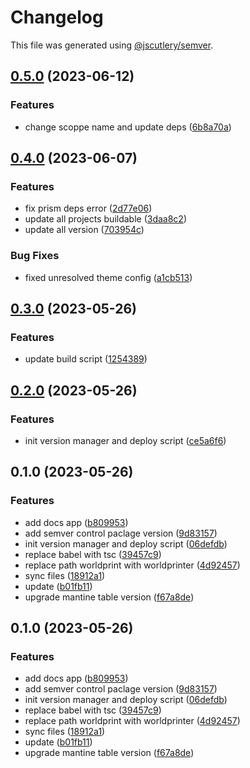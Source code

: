 # Changelog

This file was generated using [@jscutlery/semver](https://github.com/jscutlery/semver).

## [0.5.0](https://github.com/worldprinter/wdesign/compare/v0.4.0...v0.5.0) (2023-06-12)


### Features

* change scoppe name and update deps ([6b8a70a](https://github.com/worldprinter/wdesign/commit/6b8a70a733d1636a623254f36ecba13822bc11f6))

## [0.4.0](https://github.com/worldprinter/wdesign/compare/v0.3.0...v0.4.0) (2023-06-07)

### Features

-   fix prism deps error ([2d77e06](https://github.com/worldprinter/wdesign/commit/2d77e066ce3a3ebec0cf723723bd0a840b3465b2))
-   update all projects buildable ([3daa8c2](https://github.com/worldprinter/wdesign/commit/3daa8c2fb4b4957d1ac6cb231ee75b82ac9ca64a))
-   update all version ([703954c](https://github.com/worldprinter/wdesign/commit/703954cfdb2c3689cfcf818906c9157906069086))

### Bug Fixes

-   fixed unresolved theme config ([a1cb513](https://github.com/worldprinter/wdesign/commit/a1cb5133feb77befe80c91b8d516a3c6ab7fbe28))

## [0.3.0](https://github.com/worldprinter/wdesign/compare/v0.2.0...v0.3.0) (2023-05-26)

### Features

-   update build script ([1254389](https://github.com/worldprinter/wdesign/commit/1254389b07a096169e05354f3f2c8044347c717a))

## [0.2.0](https://github.com/worldprinter/wdesign/compare/v0.1.0...v0.2.0) (2023-05-26)

### Features

-   init version manager and deploy script ([ce5a6f6](https://github.com/worldprinter/wdesign/commit/ce5a6f603fa9913145284f75a62db637d2d37eb7))

## 0.1.0 (2023-05-26)

### Features

-   add docs app ([b809953](https://github.com/worldprinter/wdesign/commit/b809953ed8fbd782f7a8d8d5a5354786828dc265))
-   add semver control paclage version ([9d83157](https://github.com/worldprinter/wdesign/commit/9d83157d8ba77059bee69193c94abfe415eca4d6))
-   init version manager and deploy script ([06defdb](https://github.com/worldprinter/wdesign/commit/06defdb9b20d3197463c45e5957746dd46f34dc7))
-   replace babel with tsc ([39457c9](https://github.com/worldprinter/wdesign/commit/39457c9dc396665445bc5c020b704ba6434ac248))
-   replace path worldprint with worldprinter ([4d92457](https://github.com/worldprinter/wdesign/commit/4d92457935208c398f56b6348ec8e385a280aa2c))
-   sync files ([18912a1](https://github.com/worldprinter/wdesign/commit/18912a1281f2468f9d269713c334411eafa22941))
-   update ([b01fb11](https://github.com/worldprinter/wdesign/commit/b01fb111bf54bd7dcf76d2086a61d49ca3649ac7))
-   upgrade mantine table version ([f67a8de](https://github.com/worldprinter/wdesign/commit/f67a8de9eb9fef8a091c9f2ee310704561a5ad34))

## 0.1.0 (2023-05-26)

### Features

-   add docs app ([b809953](https://github.com/worldprinter/wdesign/commit/b809953ed8fbd782f7a8d8d5a5354786828dc265))
-   add semver control paclage version ([9d83157](https://github.com/worldprinter/wdesign/commit/9d83157d8ba77059bee69193c94abfe415eca4d6))
-   init version manager and deploy script ([06defdb](https://github.com/worldprinter/wdesign/commit/06defdb9b20d3197463c45e5957746dd46f34dc7))
-   replace babel with tsc ([39457c9](https://github.com/worldprinter/wdesign/commit/39457c9dc396665445bc5c020b704ba6434ac248))
-   replace path worldprint with worldprinter ([4d92457](https://github.com/worldprinter/wdesign/commit/4d92457935208c398f56b6348ec8e385a280aa2c))
-   sync files ([18912a1](https://github.com/worldprinter/wdesign/commit/18912a1281f2468f9d269713c334411eafa22941))
-   update ([b01fb11](https://github.com/worldprinter/wdesign/commit/b01fb111bf54bd7dcf76d2086a61d49ca3649ac7))
-   upgrade mantine table version ([f67a8de](https://github.com/worldprinter/wdesign/commit/f67a8de9eb9fef8a091c9f2ee310704561a5ad34))

